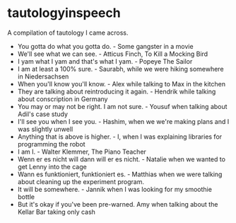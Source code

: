 # tautologyinspeech
A compilation of tautology I came across.

- You gotta do what you gotta do. - Some gangster in a movie
- We'll see what we can see. - Atticus Finch, To Kill a Mocking Bird
- I yam what I yam and that's what I yam. - Popeye The Sailor
- I am at least a 100% sure. - Saurabh, while we were hiking somewhere in Niedersachsen
- When you'll know you'll know. - Alex while talking to Max in the kitchen
- They are talking about reintroducing it again. - Hendrik while talking about conscription in Germany
- You may or may not be right. I am not sure. - Yousuf when talking about Adil's case study
- I'll see you when I see you. - Hashim, when we we're making plans and I was slightly unwell
- Anything that is above is higher. - I, when I was explaining libraries for programming the robot
- I am I. - Walter Klemmer, The Piano Teacher
- Wenn er es nicht will dann will er es nicht. - Natalie when we wanted to get Lenny into the cage
- Wann es funktioniert, funktioniert es. - Matthias when we were talking about cleaning up the experiment program.
- It will be somewhere. - Jannik when I was looking for my smoothie bottle
- But it's okay if you've been pre-warned. Amy when talking about the Kellar Bar taking only cash
